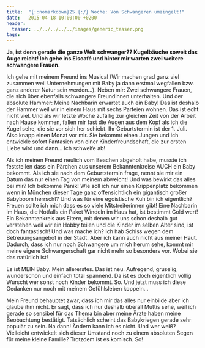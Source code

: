 ```yaml
---
title:  "{::nomarkdown}25.{:/} Woche: Von Schwangeren umzingelt!"
date:   2015-04-18 10:00:00 +0200
header:
  teaser: ../../../../../images/generic_teaser.png
tags:
---
```

**Ja, ist denn gerade die ganze Welt schwanger?? Kugelbäuche soweit das Auge reicht! Ich gehe ins Eiscafé und hinter mir warten zwei weitere schwangere Frauen.**

Ich gehe mit meinem Freund ins Musical (Wir machen grad ganz viel zusammen weil Unternehmungen mit Baby ja dann erstmal wegfallen bzw. ganz anderer Natur sein werden…). Neben mir: Zwei schwangere Frauen, die sich über ebenfalls schwangere Freundinnen unterhalten. Und der absolute Hammer: Meine Nachbarin erwartet auch ein Baby! Das ist deshalb der Hammer weil wir in einem Haus mit sechs Parteien wohnen. Das ist echt nicht viel. Und als wir letzte Woche zufällig zur gleichen Zeit von der Arbeit nach Hause kommen, fallen mir fast die Augen aus dem Kopf als ich die Kugel sehe, die sie vor sich her schiebt. Ihr Geburtstermin ist der 1. Juli. Also knapp einen Monat vor mir. Sie bekommt einen Jungen und ich entwickle sofort Fantasien von einer Kinderfreundschaft, die zur ersten Liebe wird und dann… Ich schweife ab!

Als ich meinen Freund neulich vom Beachen abgeholt habe, musste ich feststellen dass ein Pärchen aus unserem Bekanntenkreise AUCH ein Baby bekommt. Als ich sie nach dem Geburtstermin frage, nennt sie mir ein Datum das nur einen Tag von meinem abweicht! Und was bewirkt das alles bei mir? Ich bekomme Panik! Wie soll ich nur einen Krippenplatz bekommen wenn in München dieser Tage ganz offensichtlich ein gigantisch großer Babyboom herrscht? Und was für eine egoistische Kuh bin ich eigentlich? Freuen sollte ich mich dass es so viele Mitstreiterinnen gibt! Eine Nachbarin im Haus, die Notfalls ein Paket Windeln im Haus hat, ist bestimmt Gold wert! Ein Bekanntenkreis aus Eltern, mit denen wir uns schon deshalb gut verstehen weil wir ein Hobby teilen und die Kinder im selben Alter sind, ist doch fantastisch! Und was mache ich? Ich hab Schiss wegen dem Betreuungsangebot in der Stadt. Aber ich kann auch nicht aus meiner Haut. Dadurch, dass ich nur noch Schwangere um mich herum sehe, kommt mir meine eigene Schwangerschaft gar nicht mehr so besonders vor. Wobei sie das natürlich ist!

Es ist MEIN Baby. Mein allererstes. Das ist neu. Aufregend, gruselig, wunderschön und einfach total spannend. Da ist es doch eigentlich völlig Wurscht wer sonst noch Kinder bekommt. So. Und jetzt muss ich diese Gedanken nur noch mit meinem Gefühlsleben koppeln…

Mein Freund behauptet zwar, dass ich mir das alles nur einbilde aber ich glaube ihm nicht. Er sagt, dass ich nur deshalb überall Muttis sehe, weil ich gerade so sensibel für das Thema bin aber meine Ärzte haben meine Beobachtung bestätigt. Tatsächlich scheint das Babykriegen gerade sehr populär zu sein. Na dann! Ändern kann ich es nicht. Und wer weiß? Vielleicht entwickelt sich dieser Umstand noch zu einem absoluten Segen für meine kleine Familie? Trotzdem ist es komisch. So!

